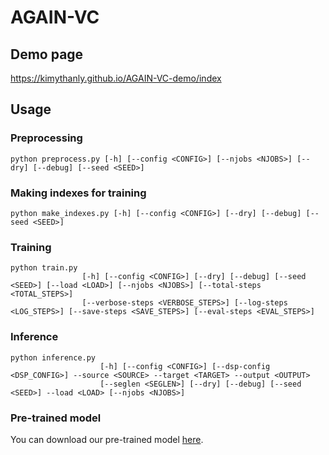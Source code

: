 # AGAIN-VC

## Demo page
https://kimythanly.github.io/AGAIN-VC-demo/index

## Usage
### Preprocessing
```
python preprocess.py [-h] [--config <CONFIG>] [--njobs <NJOBS>] [--dry] [--debug] [--seed <SEED>]
```

### Making indexes for training
```
python make_indexes.py [-h] [--config <CONFIG>] [--dry] [--debug] [--seed <SEED>]
```

### Training
```
python train.py
                [-h] [--config <CONFIG>] [--dry] [--debug] [--seed <SEED>] [--load <LOAD>] [--njobs <NJOBS>] [--total-steps <TOTAL_STEPS>]
                [--verbose-steps <VERBOSE_STEPS>] [--log-steps <LOG_STEPS>] [--save-steps <SAVE_STEPS>] [--eval-steps <EVAL_STEPS>]
```

### Inference
```
python inference.py
                    [-h] [--config <CONFIG>] [--dsp-config <DSP_CONFIG>] --source <SOURCE> --target <TARGET> --output <OUTPUT>
                    [--seglen <SEGLEN>] [--dry] [--debug] [--seed <SEED>] --load <LOAD> [--njobs <NJOBS>]
```

### Pre-trained model
You can download our pre-trained model [here](https://drive.google.com/drive/folders/1qxVVS07VWdp1Kwsf-XI7TyD0fowA7bGp?usp=sharing).
